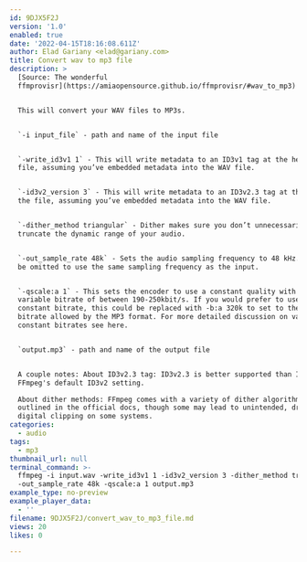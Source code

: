 ```yaml
---
id: 9DJX5F2J
version: '1.0'
enabled: true
date: '2022-04-15T18:16:08.611Z'
author: Elad Gariany <elad@gariany.com>
title: Convert wav to mp3 file
description: >
  [Source: The wonderful
  ffmprovisr](https://amiaopensource.github.io/ffmprovisr/#wav_to_mp3)


  This will convert your WAV files to MP3s.


  `-i input_file` - path and name of the input file


  `-write_id3v1 1` - This will write metadata to an ID3v1 tag at the head of the
  file, assuming you’ve embedded metadata into the WAV file.


  `-id3v2_version 3` - This will write metadata to an ID3v2.3 tag at the tail of
  the file, assuming you’ve embedded metadata into the WAV file.


  `-dither_method triangular` - Dither makes sure you don’t unnecessarily
  truncate the dynamic range of your audio.


  `-out_sample_rate 48k` - Sets the audio sampling frequency to 48 kHz. This can
  be omitted to use the same sampling frequency as the input.


  `-qscale:a 1` - This sets the encoder to use a constant quality with a
  variable bitrate of between 190-250kbit/s. If you would prefer to use a
  constant bitrate, this could be replaced with -b:a 320k to set to the maximum
  bitrate allowed by the MP3 format. For more detailed discussion on variable vs
  constant bitrates see here.


  `output.mp3` - path and name of the output file


  A couple notes: About ID3v2.3 tag: ID3v2.3 is better supported than ID3v2.4,
  FFmpeg's default ID3v2 setting.

  About dither methods: FFmpeg comes with a variety of dither algorithms,
  outlined in the official docs, though some may lead to unintended, drastic
  digital clipping on some systems.
categories:
  - audio
tags:
  - mp3
thumbnail_url: null
terminal_command: >-
  ffmpeg -i input.wav -write_id3v1 1 -id3v2_version 3 -dither_method triangular
  -out_sample_rate 48k -qscale:a 1 output.mp3
example_type: no-preview
example_player_data:
  - ''
filename: 9DJX5F2J/convert_wav_to_mp3_file.md
views: 20
likes: 0

---
```

